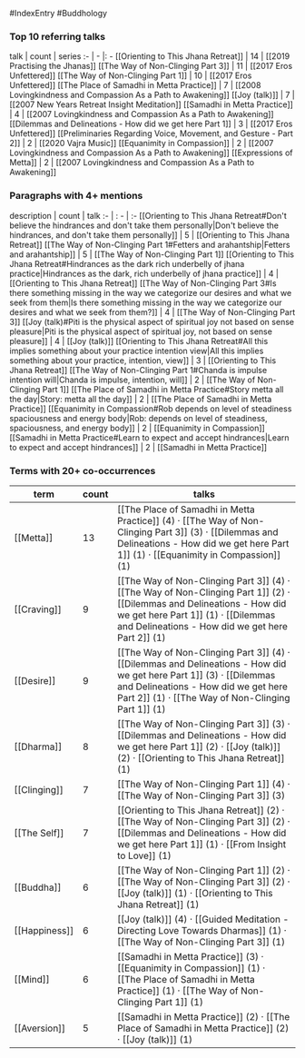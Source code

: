 #IndexEntry #Buddhology

### Top 10 referring talks
talk | count | series
:- | - |: -
[[Orienting to This Jhana Retreat]] | 14 | [[2019 Practising the Jhanas]]
[[The Way of Non-Clinging Part 3]] | 11 | [[2017 Eros Unfettered]]
[[The Way of Non-Clinging Part 1]] | 10 | [[2017 Eros Unfettered]]
[[The Place of Samadhi in Metta Practice]] | 7 | [[2008 Lovingkindness and Compassion As a Path to Awakening]]
[[Joy (talk)]] | 7 | [[2007 New Years Retreat Insight Meditation]]
[[Samadhi in Metta Practice]] | 4 | [[2007 Lovingkindness and Compassion As a Path to Awakening]]
[[Dilemmas and Delineations - How did we get here Part 1]] | 3 | [[2017 Eros Unfettered]]
[[Preliminaries Regarding Voice, Movement, and Gesture - Part 2]] | 2 | [[2020 Vajra Music]]
[[Equanimity in Compassion]] | 2 | [[2007 Lovingkindness and Compassion As a Path to Awakening]]
[[Expressions of Metta]] | 2 | [[2007 Lovingkindness and Compassion As a Path to Awakening]]

### Paragraphs with 4+ mentions
description | count | talk
:- | : - | :-
[[Orienting to This Jhana Retreat#Don't believe the hindrances and don't take them personally\|Don't believe the hindrances, and don't take them personally]] | 5 | [[Orienting to This Jhana Retreat]]
[[The Way of Non-Clinging Part 1#Fetters and arahantship\|Fetters and arahantship]] | 5 | [[The Way of Non-Clinging Part 1]]
[[Orienting to This Jhana Retreat#Hindrances as the dark rich underbelly of jhana practice\|Hindrances as the dark, rich underbelly of jhana practice]] | 4 | [[Orienting to This Jhana Retreat]]
[[The Way of Non-Clinging Part 3#Is there something missing in the way we categorize our desires and what we seek from them\|Is there something missing in the way we categorize our desires and what we seek from them?]] | 4 | [[The Way of Non-Clinging Part 3]]
[[Joy (talk)#Piti is the physical aspect of spiritual joy not based on sense pleasure\|Piti is the physical aspect of spiritual joy, not based on sense pleasure]] | 4 | [[Joy (talk)]]
[[Orienting to This Jhana Retreat#All this implies something about your practice intention view\|All this implies something about your practice, intention, view]] | 3 | [[Orienting to This Jhana Retreat]]
[[The Way of Non-Clinging Part 1#Chanda is impulse intention will\|Chanda is impulse, intention, will]] | 2 | [[The Way of Non-Clinging Part 1]]
[[The Place of Samadhi in Metta Practice#Story metta all the day\|Story: metta all the day]] | 2 | [[The Place of Samadhi in Metta Practice]]
[[Equanimity in Compassion#Rob depends on level of steadiness spaciousness and energy body\|Rob: depends on level of steadiness, spaciousness, and energy body]] | 2 | [[Equanimity in Compassion]]
[[Samadhi in Metta Practice#Learn to expect and accept hindrances\|Learn to expect and accept hindrances]] | 2 | [[Samadhi in Metta Practice]]

### Terms with 20+ co-occurrences
term | count | talks
-|-|-
[[Metta]] | 13 | <span class="counts">[[The Place of Samadhi in Metta Practice]] (4) · [[The Way of Non-Clinging Part 3]] (3) · [[Dilemmas and Delineations - How did we get here Part 1]] (1) · [[Equanimity in Compassion]] (1)</span> 
[[Craving]] | 9 | <span class="counts">[[The Way of Non-Clinging Part 3]] (4) · [[The Way of Non-Clinging Part 1]] (2) · [[Dilemmas and Delineations - How did we get here Part 1]] (1) · [[Dilemmas and Delineations - How did we get here Part 2]] (1)</span> 
[[Desire]] | 9 | <span class="counts">[[The Way of Non-Clinging Part 3]] (4) · [[Dilemmas and Delineations - How did we get here Part 1]] (3) · [[Dilemmas and Delineations - How did we get here Part 2]] (1) · [[The Way of Non-Clinging Part 1]] (1)</span> 
[[Dharma]] | 8 | <span class="counts">[[The Way of Non-Clinging Part 3]] (3) · [[Dilemmas and Delineations - How did we get here Part 1]] (2) · [[Joy (talk)]] (2) · [[Orienting to This Jhana Retreat]] (1)</span> 
[[Clinging]] | 7 | <span class="counts">[[The Way of Non-Clinging Part 1]] (4) · [[The Way of Non-Clinging Part 3]] (3)</span> 
[[The Self]] | 7 | <span class="counts">[[Orienting to This Jhana Retreat]] (2) · [[The Way of Non-Clinging Part 3]] (2) · [[Dilemmas and Delineations - How did we get here Part 1]] (1) · [[From Insight to Love]] (1)</span> 
[[Buddha]] | 6 | <span class="counts">[[The Way of Non-Clinging Part 1]] (2) · [[The Way of Non-Clinging Part 3]] (2) · [[Joy (talk)]] (1) · [[Orienting to This Jhana Retreat]] (1)</span> 
[[Happiness]] | 6 | <span class="counts">[[Joy (talk)]] (4) · [[Guided Meditation - Directing Love Towards Dharmas]] (1) · [[The Way of Non-Clinging Part 3]] (1)</span> 
[[Mind]] | 6 | <span class="counts">[[Samadhi in Metta Practice]] (3) · [[Equanimity in Compassion]] (1) · [[The Place of Samadhi in Metta Practice]] (1) · [[The Way of Non-Clinging Part 1]] (1)</span> 
[[Aversion]] | 5 | <span class="counts">[[Samadhi in Metta Practice]] (2) · [[The Place of Samadhi in Metta Practice]] (2) · [[Joy (talk)]] (1)</span> 

